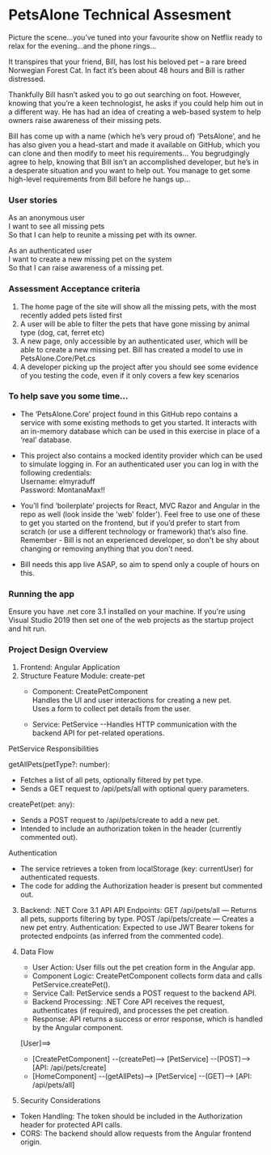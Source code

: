 # PetsAlone Technical Assesment

Picture the scene…you’ve tuned into your favourite show on Netflix ready to relax for the evening…and the phone rings…

It transpires that your friend, Bill, has lost his beloved pet – a rare breed Norwegian Forest Cat. In fact it’s been about 48 hours and Bill is rather distressed.

Thankfully Bill hasn’t asked you to go out searching on foot. However, knowing that you’re a keen technologist, he asks if you could help him out in a different way. He has had an idea of creating a web-based system to help owners raise awareness of their missing pets.

Bill has come up with a name (which he’s very proud of) ‘PetsAlone’, and he has also given you a head-start and made it available on GitHub, which you can clone and then modify to meet his requirements… You begrudgingly agree to help, knowing that Bill isn’t an accomplished developer, but he’s in a desperate situation and you want to help out. You manage to get some high-level requirements from Bill before he hangs up...


### User stories

As an anonymous user  
I want to see all missing pets  
So that I can help to reunite a missing pet with its owner.  

As an authenticated user  
I want to create a new missing pet on the system  
So that I can raise awareness of a missing pet.

### Assessment Acceptance criteria

1.  The home page of the site will show all the missing pets, with the most recently added pets listed first
2.  A user will be able to filter the pets that have gone missing by animal type (dog, cat, ferret etc)
3.  A new page, only accessible by an authenticated user, which will be able to create a new missing pet. Bill has created a model to use in PetsAlone.Core/Pet.cs
4.  A developer picking up the project after you should see some evidence of you testing the code, even if it only covers a few key scenarios

### To help save you some time...

-   The ‘PetsAlone.Core’ project found in this GitHub repo contains a service with some existing methods to get you started. It interacts with an in-memory database which can be used in this exercise in place of a ‘real’ database. 

-   This project also contains a mocked identity provider which can be used to simulate logging in. For an authenticated user you can log in with the following credentials:  
Username: elmyraduff  
Password: MontanaMax!!

-	You’ll find ‘boilerplate’ projects for React, MVC Razor and Angular in the repo as well (look inside the 'web' folder'). Feel free to use one of these to get you started on the frontend, but if you’d prefer to start from scratch (or use a different technology or framework) that’s also fine. Remember - Bill is not an experienced developer, so don't be shy about changing or removing anything that you don't need.

-	Bill needs this app live ASAP, so aim to spend only a couple of hours on this. 

### Running the app
Ensure you have .net core 3.1 installed on your machine. If you're using Visual Studio 2019 then set one of the web projects as the startup project and hit run.

### Project Design Overview
1. Frontend: Angular Application
2. Structure
Feature Module: create-pet
   -  Component: CreatePetComponent   
       Handles the UI and user interactions for creating a new pet.      
       Uses a form to collect pet details from the user.
  
   -   Service: PetService  --Handles HTTP communication with the backend API for pet-related operations.
   
PetService Responsibilities

  getAllPets(petType?: number):
 -  Fetches a list of all pets, optionally filtered by pet type.
 -  Sends a GET request to /api/pets/all with optional query parameters.
  
  createPet(pet: any):
 -  Sends a POST request to /api/pets/create to add a new pet.
 -  Intended to include an authorization token in the header (currently commented out).

  Authentication
 -  The service retrieves a token from localStorage (key: currentUser) for authenticated requests.
 -  The code for adding the Authorization header is present but commented out.

3. Backend: .NET Core 3.1 API
API Endpoints:
GET /api/pets/all — Returns all pets, supports filtering by type.
POST /api/pets/create — Creates a new pet entry.
Authentication:
Expected to use JWT Bearer tokens for protected endpoints (as inferred from the commented code).

4. Data Flow
    -  User Action: User fills out the pet creation form in the Angular app.
    -  Component Logic: CreatePetComponent collects form data and calls PetService.createPet().
    -  Service Call: PetService sends a POST request to the backend API.
    -  Backend Processing: .NET Core API receives the request, authenticates (if required), and processes the pet creation.
    -  Response: API returns a success or error response, which is handled by the Angular component.

    [User]==> 
     -  [CreatePetComponent] --(createPet)--> [PetService] --(POST)--> [API: /api/pets/create]
     -  [HomeComponent] --(getAllPets)--> [PetService] --(GET)--> [API: /api/pets/all]

4. Security Considerations
  -  Token Handling: The token should be included in the Authorization header for protected API calls.
  -  CORS: The backend should allow requests from the Angular frontend origin.


